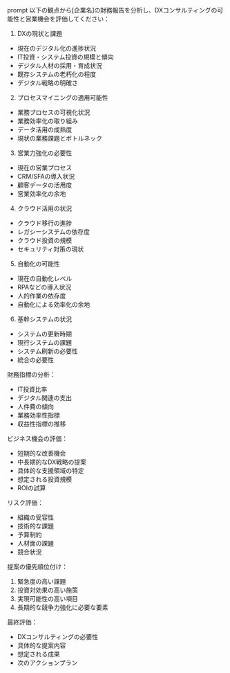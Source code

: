 prompt
以下の観点から[企業名]の財務報告を分析し、DXコンサルティングの可能性と営業機会を評価してください：

1. DXの現状と課題
- 現在のデジタル化の進捗状況
- IT投資・システム投資の規模と傾向
- デジタル人材の採用・育成状況
- 既存システムの老朽化の程度
- デジタル戦略の明確さ

2. プロセスマイニングの適用可能性
- 業務プロセスの可視化状況
- 業務効率化の取り組み
- データ活用の成熟度
- 現状の業務課題とボトルネック

3. 営業力強化の必要性
- 現在の営業プロセス
- CRM/SFAの導入状況
- 顧客データの活用度
- 営業効率化の余地

4. クラウド活用の状況
- クラウド移行の進捗
- レガシーシステムの依存度
- クラウド投資の規模
- セキュリティ対策の現状

5. 自動化の可能性
- 現在の自動化レベル
- RPAなどの導入状況
- 人的作業の依存度
- 自動化による効率化の余地

6. 基幹システムの状況
- システムの更新時期
- 現行システムの課題
- システム刷新の必要性
- 統合の必要性

財務指標の分析：
- IT投資比率
- デジタル関連の支出
- 人件費の傾向
- 業務効率性指標
- 収益性指標の推移

ビジネス機会の評価：
- 短期的な改善機会
- 中長期的なDX戦略の提案
- 具体的な支援領域の特定
- 想定される投資規模
- ROIの試算

リスク評価：
- 組織の受容性
- 技術的な課題
- 予算制約
- 人材面の課題
- 競合状況

提案の優先順位付け：
1. 緊急度の高い課題
2. 投資対効果の高い施策
3. 実現可能性の高い項目
4. 長期的な競争力強化に必要な要素

最終評価：
- DXコンサルティングの必要性
- 具体的な提案内容
- 想定される成果
- 次のアクションプラン
